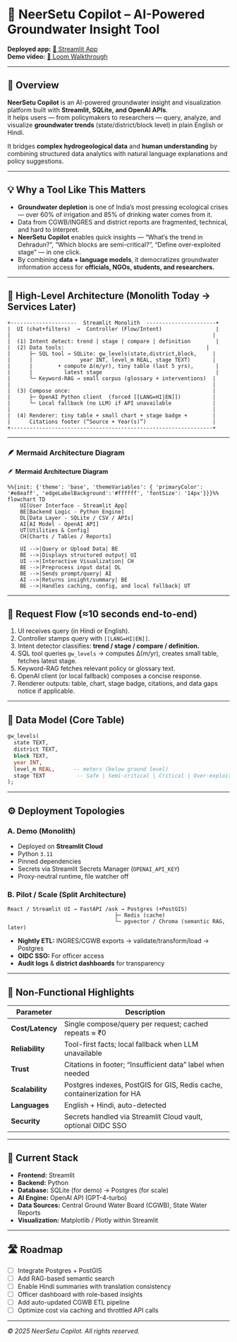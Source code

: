 # 🌊 NeerSetu Copilot – AI-Powered Groundwater Insight Tool

**Deployed app:** [🔗 Streamlit App](https://neer-setu-copilot-zzenbrwu3u2jo5d4tlfbd4.streamlit.app/)  
**Demo video:** [🎥 Loom Walkthrough](https://www.loom.com/share/2083791b503b412a81379113c97658cb?sid=502a9b33-3ffb-4de2-b5e3-718013031942)

---

## 🚀 Overview

**NeerSetu Copilot** is an AI-powered groundwater insight and visualization platform built with **Streamlit, SQLite, and OpenAI APIs**.  
It helps users — from policymakers to researchers — query, analyze, and visualize **groundwater trends** (state/district/block level) in plain English or Hindi.  

It bridges **complex hydrogeological data** and **human understanding** by combining structured data analytics with natural language explanations and policy suggestions.

---

## 💡 Why a Tool Like This Matters

- **Groundwater depletion** is one of India’s most pressing ecological crises — over 60% of irrigation and 85% of drinking water comes from it.  
- Data from CGWB/INGRES and district reports are fragmented, technical, and hard to interpret.  
- **NeerSetu Copilot** enables quick insights — “What’s the trend in Dehradun?”, “Which blocks are semi-critical?”, “Define over-exploited stage” — in one click.  
- By combining **data + language models**, it democratizes groundwater information access for **officials, NGOs, students, and researchers.**

---

## 🧠 High-Level Architecture (Monolith Today → Services Later)

```
+---------------------  Streamlit Monolith  ----------------------+
|  UI (chat+filters)  →  Controller (Flow/Intent)                 |
|                                                                |
|  (1) Intent detect: trend | stage | compare | definition        |
|  (2) Data tools:                                             |
|      ├─ SQL tool → SQLite: gw_levels(state,district,block,     |
|      |               year INT, level_m REAL, stage TEXT)       |
|      |        • compute Δ(m/yr), tiny table (last 5 yrs),       |
|      |          latest stage                                    |
|      └─ Keyword-RAG → small corpus (glossary + interventions)  |
|                                                                |
|  (3) Compose once:                                             |
|      ├─ OpenAI Python client  (forced [[LANG=HI|EN]])          |
|      └─ Local fallback (no LLM) if API unavailable             |
|                                                                |
|  (4) Renderer: tiny table + small chart + stage badge +        |
|      Citations footer (“Source + Year(s)”)                     |
+----------------------------------------------------------------+
```

---

### 🪶 Mermaid Architecture Diagram

🪶 **Mermaid Architecture Diagram**

```mermaid
%%{init: {'theme': 'base', 'themeVariables': { 'primaryColor': '#e8eaff', 'edgeLabelBackground':'#ffffff', 'fontSize': '14px'}}}%%
flowchart TD
    UI[User Interface - Streamlit App]
    BE[Backend Logic - Python Engine]
    DL[Data Layer - SQLite / CSV / APIs]
    AI[AI Model - OpenAI API]
    UT[Utilities & Config]
    CH[Charts / Tables / Reports]

    UI -->|Query or Upload Data| BE
    BE -->|Displays structured output| UI
    UI -->|Interactive Visualization| CH
    BE -->|Preprocess input data| DL
    BE -->|Sends prompt/query| AI
    AI -->|Returns insight/summary| BE
    BE -->|Handles caching, config, and local fallback| UT
```

---



## 🔁 Request Flow (≈10 seconds end-to-end)

1. UI receives query (in Hindi or English).  
2. Controller stamps query with `[[LANG=HI|EN]]`.  
3. Intent detector classifies: **trend / stage / compare / definition.**  
4. SQL tool queries `gw_levels` → computes Δ(m/yr), creates small table, fetches latest stage.  
5. Keyword-RAG fetches relevant policy or glossary text.  
6. OpenAI client (or local fallback) composes a concise response.  
7. Renderer outputs: table, chart, stage badge, citations, and data gaps notice if applicable.

---

## 🧩 Data Model (Core Table)

```sql
gw_levels(
  state TEXT,
  district TEXT,
  block TEXT,
  year INT,
  level_m REAL,      -- meters (below ground level)
  stage TEXT          -- Safe | Semi-critical | Critical | Over-exploited
);
```

---

## ⚙️ Deployment Topologies

### **A. Demo (Monolith)**
- Deployed on **Streamlit Cloud**
- Python `3.11`
- Pinned dependencies  
- Secrets via Streamlit Secrets Manager (`OPENAI_API_KEY`)
- Proxy-neutral runtime, file watcher off

### **B. Pilot / Scale (Split Architecture)**
```
React / Streamlit UI → FastAPI /ask → Postgres (+PostGIS)
                                  ├─ Redis (cache)
                                  └─ pgvector / Chroma (semantic RAG, later)
```

- **Nightly ETL:** INGRES/CGWB exports → validate/transform/load → Postgres  
- **OIDC SSO:** For officer access  
- **Audit logs** & **district dashboards** for transparency  

---

## 🧮 Non-Functional Highlights

| Parameter | Description |
|------------|--------------|
| **Cost/Latency** | Single compose/query per request; cached repeats ≈ ₹0 |
| **Reliability** | Tool-first facts; local fallback when LLM unavailable |
| **Trust** | Citations in footer; “Insufficient data” label when needed |
| **Scalability** | Postgres indexes, PostGIS for GIS, Redis cache, containerization for HA |
| **Languages** | English + Hindi, auto-detected |
| **Security** | Secrets handled via Streamlit Cloud vault, optional OIDC SSO |

---

## 📍 Current Stack

- **Frontend:** Streamlit  
- **Backend:** Python  
- **Database:** SQLite (for demo) → Postgres (for scale)  
- **AI Engine:** OpenAI API (GPT-4-turbo)  
- **Data Sources:** Central Ground Water Board (CGWB), State Water Reports  
- **Visualization:** Matplotlib / Plotly within Streamlit  

---

## 🛣️ Roadmap

- [ ] Integrate Postgres + PostGIS  
- [ ] Add RAG-based semantic search  
- [ ] Enable Hindi summaries with translation consistency  
- [ ] Officer dashboard with role-based insights  
- [ ] Add auto-updated CGWB ETL pipeline  
- [ ] Optimize cost via caching and throttled API calls  

---

_© 2025 NeerSetu Copilot. All rights reserved._



